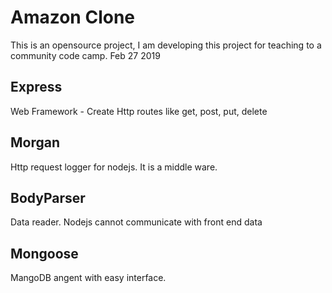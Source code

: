 # Amazon Clone
This is an opensource project, I am developing this project for teaching to a community code camp. Feb 27 2019
## Express 
Web Framework - Create Http routes like get, post, put, delete

## Morgan
Http request logger for nodejs. It is a middle ware. 

## BodyParser
Data reader. Nodejs cannot communicate with front end data 

## Mongoose
MangoDB angent with easy interface.


